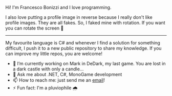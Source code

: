 Hi! I'm Francesco Bonizzi and I love programming.

I also love putting a profile image in reverse because I really don't like profile images. They are all fakes. So, I faked mine with rotation. If you want you can rotate the screen 🤣

---

My favourite language is C# and whenever I find a solution for something difficult, I push it to a new public repository to share my knowledge. If you can improve my little repos, you are welcome!





- 🔭 I’m currently working on Mark in DeDark, my last game. You are lost in a dark castle with only a candle...
- 💬 Ask me about .NET, C#, MonoGame development
- 📫 How to reach me: just send me an [email](mailto:fbonizzi90@gmail.com)!
- ⚡ Fun fact: I'm a pluviophile 🌧

